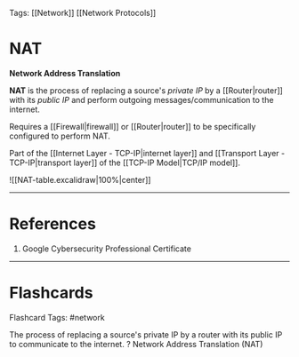 Tags: [[Network]] [[Network Protocols]]
# NAT

**Network Address Translation**

**NAT** is the process of replacing a source's *private IP* by a [[Router|router]] with its *public IP* and perform outgoing messages/communication to the internet.

Requires a [[Firewall|firewall]] or [[Router|router]] to be specifically configured to perform NAT.

Part of the [[Internet Layer - TCP-IP|internet layer]] and [[Transport Layer - TCP-IP|transport layer]] of the [[TCP-IP Model|TCP/IP model]].

![[NAT-table.excalidraw|100%|center]]

---
# References

1. Google Cybersecurity Professional Certificate

---
# Flashcards

Flashcard Tags: #network 

The process of replacing a source's private IP by a router with its public IP to communicate to the internet.
?
Network Address Translation (NAT)
<!--SR:!2024-05-06,2,230-->